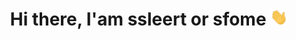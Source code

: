 <h1 align="center">
  Hi there, I'am ssleert or sfome <img src="https://github.com/0xMrNight/0xMrNight/blob/main/assets/wave.gif?raw=true" width="28px"> </h4>
</h1>

